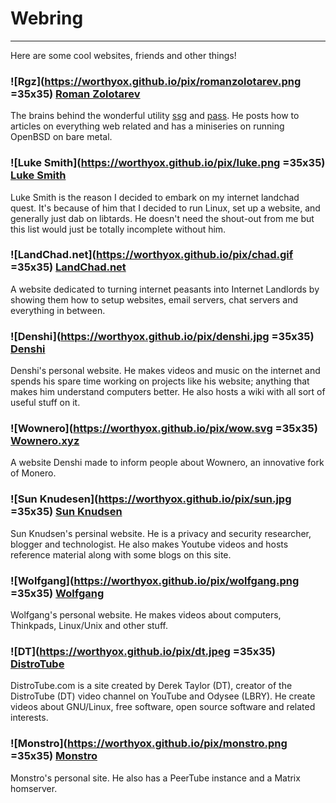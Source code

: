 # Webring

---

Here are some cool websites, friends and other things!


### ![Rgz](https://worthyox.github.io/pix/romanzolotarev.png =35x35) [Roman Zolotarev](https://www.romanzolotarev.com/)
The brains behind the wonderful utility
[ssg](https://www.romanzolotarev.com/ssg.html) and
[pass](https://www.romanzolotarev.com/pass.html). He posts how to articles on
everything web related and has a miniseries on running OpenBSD on bare metal.


### ![Luke Smith](https://worthyox.github.io/pix/luke.png =35x35) [Luke Smith](https://lukesmith.xyz/)
Luke Smith is the reason I decided to embark on my internet landchad quest.
It's because of him that I decided to run Linux, set up a website, and
generally just dab on libtards. He doesn't need the shout-out from me
but this list would just be totally incomplete without him.


### ![LandChad.net](https://worthyox.github.io/pix/chad.gif =35x35) [LandChad.net](https://landchad.net/)
A website dedicated to turning internet peasants into Internet Landlords by
showing them how to setup websites, email servers, chat servers and everything
in between.


### ![Denshi](https://worthyox.github.io/pix/denshi.jpg =35x35) [Denshi](https://denshi.org/)
Denshi's personal website. He makes videos and music on the internet and spends
his spare time working on projects like his website; anything that makes him
understand computers better. He also hosts a wiki with all sort of useful stuff
on it.


### ![Wownero](https://worthyox.github.io/pix/wow.svg =35x35) [Wownero.xyz](https://wownero.xyz/)
A website Denshi made to inform people about Wownero, an innovative fork of Monero.


### ![Sun Knudesen](https://worthyox.github.io/pix/sun.jpg =35x35) [Sun Knudsen](https://sunknudsen.com/)
Sun Knudsen's persinal website. He is a privacy and security researcher,
blogger and technologist. He also makes Youtube videos and hosts reference
material along with some blogs on this site.


### ![Wolfgang](https://worthyox.github.io/pix/wolfgang.png =35x35) [Wolfgang](https://notthebe.ee/)
Wolfgang's personal website. He makes videos about computers, Thinkpads, Linux/Unix and other stuff.


### ![DT](https://worthyox.github.io/pix/dt.jpeg =35x35) [DistroTube](https://distro.tube/)
DistroTube.com is a site created by Derek Taylor (DT), creator of the
DistroTube (DT) video channel on YouTube and Odysee (LBRY). He create videos
about GNU/Linux, free software, open source software and related interests.


### ![Monstro](https://worthyox.github.io/pix/monstro.png =35x35) [Monstro](https://monstro1.com/)
Monstro's personal site. He also has a PeerTube instance and a Matrix homserver.

